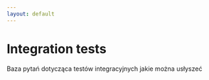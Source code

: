 ```yaml
---
layout: default
---
```

# Integration tests

<p>Baza pytań dotycząca testów integracyjnych jakie można usłyszeć</p>